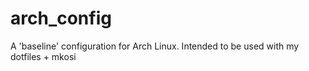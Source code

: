 # arch_config
A 'baseline' configuration for Arch Linux. Intended to be used with my dotfiles + mkosi
